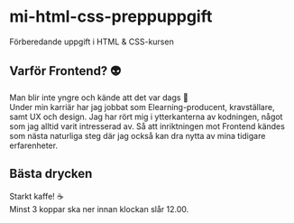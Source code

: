 # mi-html-css-preppuppgift
Förberedande uppgift i HTML &amp; CSS-kursen

## Varför Frontend? :alien:
Man blir inte yngre och kände att det var dags :older_man:  
Under min karriär har jag jobbat som Elearning-producent, kravställare, samt UX och design. Jag har rört mig i ytterkanterna av kodningen, något som jag alltid varit intresserad av. Så att inriktningen mot Frontend kändes som nästa naturliga steg där jag också kan dra nytta av mina tidigare erfarenheter.

## Bästa drycken
Starkt kaffe! :coffee:  
Minst 3 koppar ska ner innan klockan slår 12.00.